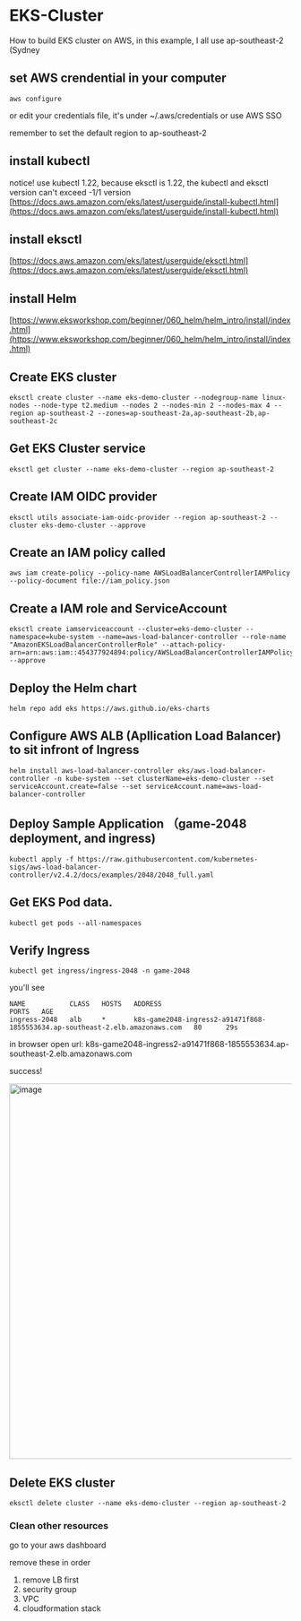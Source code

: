 # EKS-Cluster
How to build EKS cluster on AWS, in this example, I all use ap-southeast-2 (Sydney

## set AWS crendential in your computer
```
aws configure
```
or edit your credentials file, it's under ~/.aws/credentials
or use AWS SSO

remember to set the default region to ap-southeast-2

## install kubectl

notice! use kubectl 1.22, because eksctl is 1.22, the kubectl and eksctl version can't exceed -1/1 version
[https://docs.aws.amazon.com/eks/latest/userguide/install-kubectl.html](https://docs.aws.amazon.com/eks/latest/userguide/install-kubectl.html)

## install eksctl

[https://docs.aws.amazon.com/eks/latest/userguide/eksctl.html](https://docs.aws.amazon.com/eks/latest/userguide/eksctl.html)

## install Helm
[https://www.eksworkshop.com/beginner/060_helm/helm_intro/install/index.html](https://www.eksworkshop.com/beginner/060_helm/helm_intro/install/index.html)

## Create EKS cluster
```
eksctl create cluster --name eks-demo-cluster --nodegroup-name linux-nodes --node-type t2.medium --nodes 2 --nodes-min 2 --nodes-max 4 --region ap-southeast-2 --zones=ap-southeast-2a,ap-southeast-2b,ap-southeast-2c
```

## Get EKS Cluster service
```
eksctl get cluster --name eks-demo-cluster --region ap-southeast-2
```

## Create IAM OIDC provider
```
eksctl utils associate-iam-oidc-provider --region ap-southeast-2 --cluster eks-demo-cluster --approve
```

## Create an IAM policy called
```
aws iam create-policy --policy-name AWSLoadBalancerControllerIAMPolicy --policy-document file://iam_policy.json
```

## Create a IAM role and ServiceAccount
```
eksctl create iamserviceaccount --cluster=eks-demo-cluster --namespace=kube-system --name=aws-load-balancer-controller --role-name "AmazonEKSLoadBalancerControllerRole" --attach-policy-arn=arn:aws:iam::454377924894:policy/AWSLoadBalancerControllerIAMPolicy --approve
```

## Deploy the Helm chart
```
helm repo add eks https://aws.github.io/eks-charts
```

## Configure AWS ALB (Apllication Load Balancer) to sit infront of Ingress
```
helm install aws-load-balancer-controller eks/aws-load-balancer-controller -n kube-system --set clusterName=eks-demo-cluster --set serviceAccount.create=false --set serviceAccount.name=aws-load-balancer-controller 
```


## Deploy Sample Application （game-2048 deployment, and ingress)
```
kubectl apply -f https://raw.githubusercontent.com/kubernetes-sigs/aws-load-balancer-controller/v2.4.2/docs/examples/2048/2048_full.yaml
```

## Get EKS Pod data.
```
kubectl get pods --all-namespaces
```

## Verify Ingress
```
kubectl get ingress/ingress-2048 -n game-2048
```

you'll see
```
NAME           CLASS   HOSTS   ADDRESS                                                                        PORTS   AGE
ingress-2048   alb     *       k8s-game2048-ingress2-a91471f868-1855553634.ap-southeast-2.elb.amazonaws.com   80      29s
```

in browser open url: k8s-game2048-ingress2-a91471f868-1855553634.ap-southeast-2.elb.amazonaws.com

success!

<img width="670" alt="image" src="https://user-images.githubusercontent.com/4045611/175227724-6c6797ce-10c6-4520-9cee-7cfa849e9cfc.png">


## Delete EKS cluster
```
eksctl delete cluster --name eks-demo-cluster --region ap-southeast-2
```

### Clean other resources 
go to your aws dashboard

remove these in order
1. remove LB first
2. security group 
3. VPC
4. cloudformation stack
